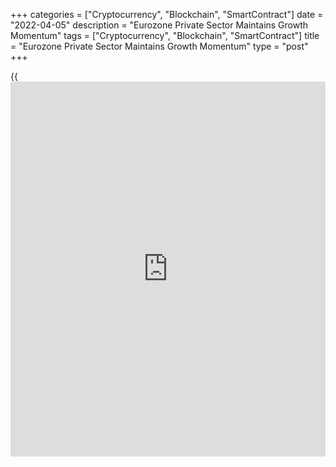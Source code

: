 +++
categories = ["Cryptocurrency", "Blockchain", "SmartContract"]
date = "2022-04-05"
description = "Eurozone Private Sector Maintains Growth Momentum"
tags = ["Cryptocurrency", "Blockchain", "SmartContract"]
title = "Eurozone Private Sector Maintains Growth Momentum"
type = "post"
+++

{{<iframe id="large-banner" src="https://www.bounty.group/#slide=1.0" width="100%" height="600" scrolling="no" style="border: 0px solid rgb(216, 221, 230); border-radius: 3px;">}}

The eurozone [economy][1] maintained growth momentum in March with the
easing of COVID-19 restrictions, final survey results from S&P Global
showed on Tuesday.

The final composite output index posted 54.9 in March, a slight decline
from 55.5 in February. The flash reading was 54.5.

The main impetus to the expansion was provided by the service sector,
where growth edged slightly higher. Manufacturing production expanded in
March, although the expansion was the weakest seen over the current
21-month sequence of increases.

The services Purchasing Managers' Index rose slightly to 55.6 from 55.5
a month ago and was above the flash reading of 54.8.

Chris Williamson, chief [business][2] economist at S&P Global cautioned
that the resilience of the economy will be tested in the coming months
by headwinds which include a further spike in energy costs and other
commodity prices due to Russia's invasion of Ukraine, as well as
worsening supply chain issues.

The survey showed that new orders increased at a solid rate in March,
although new business from export [markets][3] deteriorated as the war
in Ukraine reportedly impacted cross-border trade.

Employment levels continued to increase across the currency bloc.
Moreover, the rate of jobs growth accelerated slightly to a four-month
high.

Meanwhile, business confidence took a significant hit, slumping to a
17-month low as rising geopolitical tensions and inflation weighed on
the outlook.

Amid surging energy, fuel and commodity prices, input cost inflation
accelerated to a survey record high. To combat margin pressures,
companies raised their charges to the quickest extent on record.

Among big-four economies, a faster expansion was recorded only in
France. Business activity increased to softer extents in Germany, Spain
and Italy.

France's private sector expanded at the strongest pace since last July.
The composite output index advanced to 56.3 in March, up from 55.5 in
February and the flash score of 56.2.

The services PMI improved to 57.4 from 55.5 in the prior month. The
flash score was 57.4.

Although Germany's output growth remained firm in March, war in Ukraine
and surging prices weighed on expectations. The final composite PMI
dropped to 55.1 from 55.6 in February. The flash reading was 54.6.

The services PMI came in at 56.1, down from 55.8 in the prior month. The
score remained above the flash 55.0.

Driven by the slowdown in both the manufacturing and service sectors
during March, Spain's composite output index dropped to 53.1 from 56.5
in February. The services PMI came in at 53.4 in March, down from 56.6
in the previous month.

The Italy composite output index posted 52.1 in March, down from 53.6 in
February. Growth was broad-based at the sector level, although both
goods producers and services firms registered slower rates of expansion.
At 52.1, the services PMI was down from 52.8 in February.

For comments and feedback [contact](https://www.playgroundfx.com/contact/): editorial@rtt[news](https://www.letsplayfx.com/blog/forex-news-website/).com

[Economic News][1]

 **What parts of the world are seeing the best (and worst) economic
performances lately? Click[here][4] to check out our [Econ Scorecard][4]
and find out! See up-to-the-moment [ranking](https://www.playgroundfx.com/blog/crypto-exchange-ranking/)s for the best and worst
performers in [GDP][5], [unemployment rate][6], [inflation][7] and much
more.**

   1. www.rtt[news](https://www.letsplayfx.com/blog/forex-news-website/).com/Content/EconomicNews.aspx
   2. www.rtt[news](https://www.letsplayfx.com/blog/forex-news-website/).com/Content/Business.aspx
   3. www.rtt[news](https://www.letsplayfx.com/blog/forex-news-website/).com/Content/Markets.aspx
   4. www.rtt[news](https://www.letsplayfx.com/blog/forex-news-website/).com/economic-scorecard/world-rank/industrial-production/highest-performance.aspx
   5. www.rtt[news](https://www.letsplayfx.com/blog/forex-news-website/).com/economic-scorecard/world-rank/GDP/highest-performance.aspx
   6. www.rtt[news](https://www.letsplayfx.com/blog/forex-news-website/).com/economic-scorecard/world-rank/unemployment-rate/lowest-performance.aspx
   7. www.rtt[news](https://www.letsplayfx.com/blog/forex-news-website/).com/economic-scorecard/world-rank/CPI/highest-performance.aspx